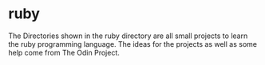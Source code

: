 # ruby

The Directories shown in the ruby directory are all small projects to learn the ruby programming language.
The ideas for the projects as well as some help come from The Odin Project. 
